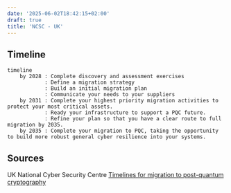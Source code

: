 ```yaml
---
date: '2025-06-02T18:42:15+02:00'
draft: true
title: 'NCSC - UK'
---
```

## Timeline

```mermaid
timeline
    by 2028 : Complete discovery and assessment exercises
            : Define a migration strategy
            : Build an initial migration plan
            : Communicate your needs to your suppliers
    by 2031 : Complete your highest priority migration activities to protect your most critical assets.
            : Ready your infrastructure to support a PQC future.
            : Refine your plan so that you have a clear route to full migration by 2035.
    by 2035 : Complete your migration to PQC, taking the opportunity to build more robust general cyber resilience into your systems.
```

## Sources

UK National Cyber Security Centre [Timelines for migration to post-quantum cryptography](https://www.ncsc.gov.uk/guidance/pqc-migration-timelines)